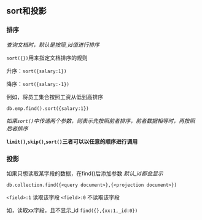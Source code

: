 ## sort和投影

### 排序

*查询文档时，默认是按照_id值进行排序*

`sort({})`用来指定文档排序的规则

升序：`sort({salary:1})`

降序：`sort({salary:-1})`

例如，将员工集合按照工资从低到高排序

```
db.emp.find().sort({salary:1})
```

*如果`sort()`中传递两个参数，则表示先按照前者排序，前者数据相等时，再按照后者排序*

**`limit()`,`skip()`,`sort()`三者可以以任意的顺序进行调用**

### 投影
如果只想读取某字段的数据，在find()后添加参数
*默认_id都会显示*
```
db.collection.find({<query document>},{<projection document>})
```
`<field>:1` 读取该字段
`<field>:0` 不读取该字段

如，读取xx字段，且不显示_id
`find({},{xx:1,_id:0})`
